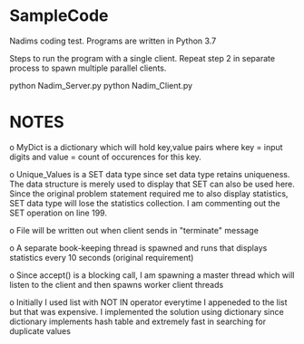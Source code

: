 # SampleCode
Nadims coding test. Programs are written in Python 3.7

Steps to run the program with a single client. Repeat step 2 in separate process to spawn multiple parallel clients.

python Nadim_Server.py
python Nadim_Client.py

NOTES
======

o MyDict is a dictionary which will hold key,value pairs where key = input digits and value = count of occurences for this key.

o Unique_Values is a SET data type since set data type retains uniqueness. The data structure is merely used to display that SET 
  can also be used here. Since the original problem statement required me to also display statistics, SET data type will lose the
  statistics collection. I am commenting out the SET operation on line 199.

o File will be written out when client sends in "terminate" message

o A separate book-keeping thread is spawned and runs that displays statistics every 10 seconds (original requirement)

o Since accept() is a blocking call, I am spawning a master thread which will listen to the client and then spawns worker client threads

o Initially I used list with NOT IN operator everytime I appeneded to the list but that was expensive. I implemented the solution
  using dictionary since dictionary implements hash table and extremely fast in searching for duplicate values

